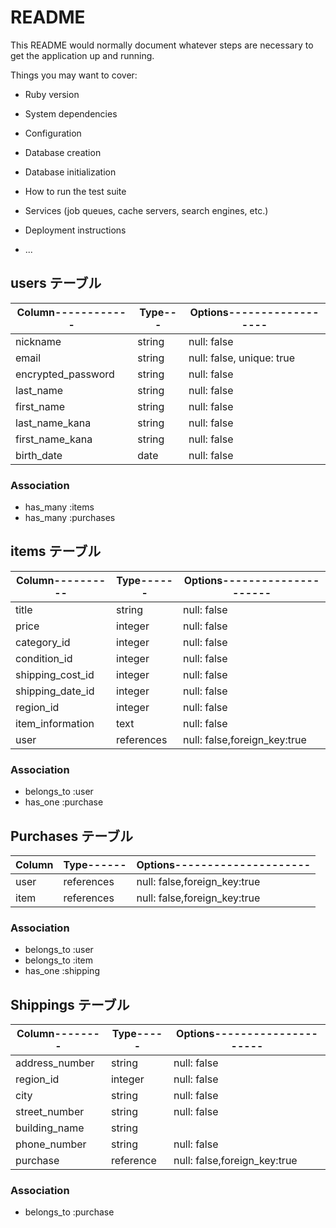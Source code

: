# README

This README would normally document whatever steps are necessary to get the
application up and running.

Things you may want to cover:

* Ruby version

* System dependencies

* Configuration

* Database creation

* Database initialization

* How to run the test suite

* Services (job queues, cache servers, search engines, etc.)

* Deployment instructions

* ...
## users テーブル

| Column------------| Type---| Options------------------|
| ------------------| -------| -------------------------|
| nickname          | string | null: false              |
| email             | string | null: false, unique: true|
| encrypted_password| string | null: false              |
| last_name         | string | null: false              |
| first_name        | string | null: false              |
| last_name_kana    | string | null: false              |
| first_name_kana   | string | null: false              |
| birth_date        | date   | null: false              |

### Association

- has_many :items
- has_many :purchases   

## items テーブル

| Column----------| Type------| Options---------------------|
| ----------------| ----------| ----------------------------|
| title           | string    | null: false                 |
| price           | integer   | null: false                 |
| category_id     | integer   | null: false                 |
| condition_id    | integer   | null: false                 |
| shipping_cost_id| integer   | null: false                 |
| shipping_date_id| integer   | null: false                 |
| region_id       | integer   | null: false                 |
| item_information| text      | null: false                 |
| user            | references| null: false,foreign_key:true|

### Association

- belongs_to :user
- has_one :purchase 

## Purchases テーブル

| Column| Type------| Options---------------------|
| ------| ----------| ----------------------------|
| user  | references| null: false,foreign_key:true|
| item  | references| null: false,foreign_key:true|

### Association

- belongs_to :user
- belongs_to :item
- has_one :shipping


## Shippings テーブル

| Column--------| Type-----| Options---------------------|
| --------------| ---------| ----------------------------|
| address_number| string   | null: false                 |
| region_id     | integer  | null: false                 |
| city          | string   | null: false                 |
| street_number | string   | null: false                 |
| building_name | string   |                             |
| phone_number  | string   | null: false                 |
| purchase      | reference| null: false,foreign_key:true|

### Association

- belongs_to :purchase
